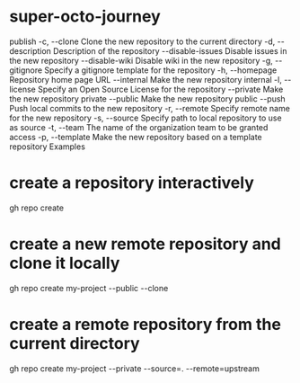 # super-octo-journey
publish
-c, --clone
Clone the new repository to the current directory
-d, --description <string>
Description of the repository
--disable-issues
Disable issues in the new repository
--disable-wiki
Disable wiki in the new repository
-g, --gitignore <string>
Specify a gitignore template for the repository
-h, --homepage <URL>
Repository home page URL
--internal
Make the new repository internal
-l, --license <string>
Specify an Open Source License for the repository
--private
Make the new repository private
--public
Make the new repository public
--push
Push local commits to the new repository
-r, --remote <string>
Specify remote name for the new repository
-s, --source <string>
Specify path to local repository to use as source
-t, --team <name>
The name of the organization team to be granted access
-p, --template <repository>
Make the new repository based on a template repository
Examples
# create a repository interactively
gh repo create

# create a new remote repository and clone it locally
gh repo create my-project --public --clone

# create a remote repository from the current directory
gh repo create my-project --private --source=. --remote=upstream
